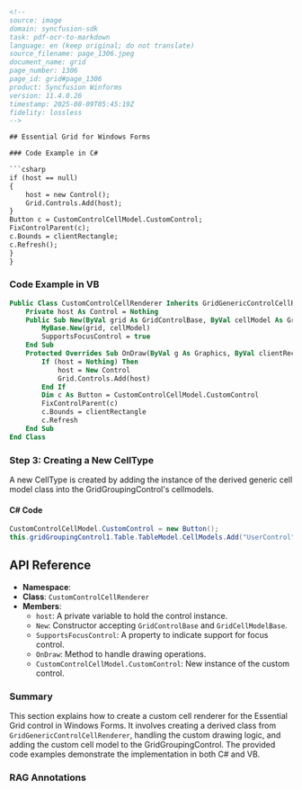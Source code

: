 ```html
<!-- 
source: image
domain: syncfusion-sdk
task: pdf-ocr-to-markdown
language: en (keep original; do not translate)
source_filename: page_1306.jpeg
document_name: grid
page_number: 1306
page_id: grid#page_1306
product: Syncfusion Winforms
version: 11.4.0.26
timestamp: 2025-08-09T05:45:19Z
fidelity: lossless
-->

## Essential Grid for Windows Forms

### Code Example in C#

```csharp
if (host == null)
{
    host = new Control();
    Grid.Controls.Add(host);
}
Button c = CustomControlCellModel.CustomControl;
FixControlParent(c);
c.Bounds = clientRectangle;
c.Refresh();
}
}
```

### Code Example in VB

```vb
Public Class CustomControlCellRenderer Inherits GridGenericControlCellRenderer
    Private host As Control = Nothing
    Public Sub New(ByVal grid As GridControlBase, ByVal cellModel As GridCellModelBase)
        MyBase.New(grid, cellModel)
        SupportsFocusControl = true
    End Sub
    Protected Overrides Sub OnDraw(ByVal g As Graphics, ByVal clientRectangle As Rectangle, ByVal rowIndex As Integer, ByVal colIndex As Integer, ByVal style As GridStyleInfo)
        If (host = Nothing) Then
            host = New Control
            Grid.Controls.Add(host)
        End If
        Dim c As Button = CustomControlCellModel.CustomControl
        FixControlParent(c)
        c.Bounds = clientRectangle
        c.Refresh
    End Sub
End Class
```

### Step 3: Creating a New CellType

A new CellType is created by adding the instance of the derived generic cell model class into the GridGroupingControl's cellmodels.

#### C# Code

```csharp
CustomControlCellModel.CustomControl = new Button();
this.gridGroupingControl1.Table.TableModel.CellModels.Add("UserControl", new CustomControlCellModel(this.gridGroupingControl1.TableModel));
```

## API Reference

- **Namespace**: 
- **Class**: `CustomControlCellRenderer`
- **Members**: 
  - `host`: A private variable to hold the control instance.
  - `New`: Constructor accepting `GridControlBase` and `GridCellModelBase`.
  - `SupportsFocusControl`: A property to indicate support for focus control.
  - `OnDraw`: Method to handle drawing operations.
  - `CustomControlCellModel.CustomControl`: New instance of the custom control.

### Summary

This section explains how to create a custom cell renderer for the Essential Grid control in Windows Forms. It involves creating a derived class from `GridGenericControlCellRenderer`, handling the custom drawing logic, and adding the custom cell model to the GridGroupingControl. The provided code examples demonstrate the implementation in both C# and VB.

### RAG Annotations

<!-- tags: Essential Grid, Windows Forms, Custom Cell Renderer, GridControlBase, GridGroupingControl, Cell Model keywords: custom cell, rendering, control, override, draw -->
```